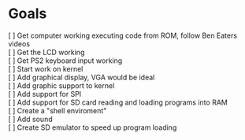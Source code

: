 # Goals
 [ ] Get computer working executing code from ROM, follow Ben Eaters videos  
 [ ] Get the LCD working   
 [ ] Get PS2 keyboard input working  
 [ ] Start work on kernel   
 [ ] Add graphical display, VGA would be ideal  
 [ ] Add graphic support to kernel  
 [ ] Add support for SPI  
 [ ] Add support for SD card reading and loading programs into RAM   
 [ ] Create a "shell enviroment"   
 [ ] Add sound   
 [ ] Create SD emulator to speed up program loading